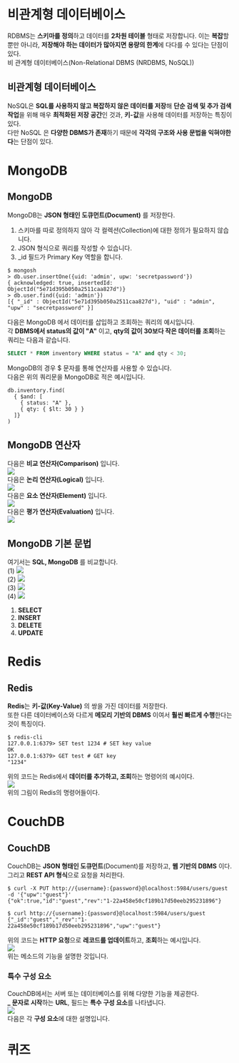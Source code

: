# 비관계형 데이터베이스  
RDBMS는 **스키마를 정의**하고 데이터를 **2차원 테이블** 형태로 저장합니다. 이는 **복잡**할 뿐만 아니라, **저장해야 하는 데이터가 많아지면 용량의 한계**에 다다를 수 있다는 단점이 있다.  
비 관계형 데이터베이스(Non-Relational DBMS (NRDBMS, NoSQL)) 
## 비관계형 데이터베이스  
NoSQL은 **SQL를 사용하지 않고 복잡하지 않은 데이터를 저장**해 **단순 검색 및 추가 검색 작업**을 위해 매우 **최적화된 저장 공간**인 것과, **키-값**을 사용해 데이터를 저장하는 특징이 있다.  
다만 NoSQL 은 **다양한 DBMS가 존재**하기 때문에 **각각의 구조와 사용 문법을 익혀야한다**는 단점이 있다.  
# MongoDB  
## MongoDB  
MongoDB는 **JSON 형태인 도큐먼트(Document)** 를 저장한다.  
1. 스키마를 따로 정의하지 않아 각 컬렉션(Collection)에 대한 정의가 필요하지 않습니다.  
2. JSON 형식으로 쿼리를 작성할 수 있습니다.   
3. _id 필드가 Primary Key 역할을 합니다.  
```MongoDB
$ mongosh
> db.user.insertOne({uid: 'admin', upw: 'secretpassword'})
{ acknowledged: true, insertedId: ObjectId("5e71d395b050a2511caa827d")}
> db.user.find({uid: 'admin'})
[{ "_id" : ObjectId("5e71d395b050a2511caa827d"), "uid" : "admin", "upw" : "secretpassword" }]
```
다음은 MongoDB 에서 데이터를 삽입하고 조회하는 쿼리의 예시입니다.  
각 **DBMS에서 status의 값이 "A"** 이고, **qty의 값이 30보다 작은 데이터를 조회**하는 쿼리는 다음과 같습니다. 
```SQL
SELECT * FROM inventory WHERE status = "A" and qty < 30;
```
MongoDB의 경우 $ 문자를 통해 연산자를 사용할 수 있습니다.  
다음은 위의 쿼리문을 MongoDB로 적은 예시입니다.  
```MongoDB
db.inventory.find(
  { $and: [
    { status: "A" },
    { qty: { $lt: 30 } }
  ]}
)
```
## MongoDB 연산자  
다음은 **비교 연산자(Comparison)** 입니다.  
<img src="1.jpg">  
다음은 **논리 연산자(Logical)** 입니다.  
<img src="2.jpg">  
다음은 **요소 연산자(Element)** 입니다.  
<img src="3.jpg">  
다음은 **평가 연산자(Evaluation)** 입니다.  
<img src="4.jpg">  
## MongoDB 기본 문법  
여기서는 **SQL, MongoDB** 를 비교합니다.  
(1) <img src="5.jpg">  
(2) <img src="6.jpg">  
(3) <img src="7.jpg">  
(4) <img src="8.jpg">  
1. **SELECT**  
2. **INSERT**   
3. **DELETE**  
4. **UPDATE**  
# Redis  

## Redis  
**Redis**는 **키-값(Key-Value)** 의 쌍을 가진 데이터를 저장한다.  
또한 다른 데이터베이스와 다르게 **메모리 기반의 DBMS** 이여서 **훨씬 빠르게 수행**한다는 것이 특징이다.  
```Redis
$ redis-cli
127.0.0.1:6379> SET test 1234 # SET key value
OK
127.0.0.1:6379> GET test # GET key
"1234"
```
위의 코드는 Redis에서 **데이터를 추가하고, 조회**하는 명령어의 예시이다.  
<img src="9.jpg">  
위의 그림이 Redis의 명령어들이다.  
# CouchDB  
## CouchDB  
CouchDB는 **JSON 형태인 도큐먼트**(Document)를 저장하고, **웹 기반의 DBMS** 이다.  
그리고 **REST API 형식**으로 요청을 처리한다.
```CouchDB
$ curl -X PUT http://{username}:{password}@localhost:5984/users/guest -d '{"upw":"guest"}'
{"ok":true,"id":"guest","rev":"1-22a458e50cf189b17d50eeb295231896"}

$ curl http://{username}:{password}@localhost:5984/users/guest
{"_id":"guest","_rev":"1-22a458e50cf189b17d50eeb295231896","upw":"guest"}
```
위의 코드는 **HTTP 요청**으로 **레코드를 업데이트**하고, **조회**하는 예시입니다.  
<img src="10.jpg">  
위는 메소드의 기능을 설명한 것입니다.  
### 특수 구성 요소  
CouchDB에서는 서버 또는 데이터베이스를 위해 다양한 기능을 제공한다.  
**_ 문자로 시작**하는 **URL**, 필드는 **특수 구성 요소**를 나타냅니다.  
<img src="11.jpg">  
다음은 각 **구성 요소**에 대한 설명입니다.  
# 퀴즈  
